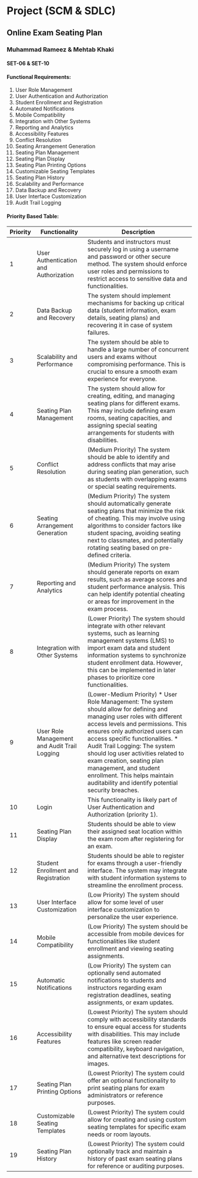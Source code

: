 # Project (SCM & SDLC)
## Online Exam Seating Plan
### Muhammad Rameez & Mehtab Khaki
#### SET-06 & SET-10

#### Functional Requirements:
1. User Role Management
2. User Authentication and Authorization
3. Student Enrollment and Registration
4. Automated Notifications
5. Mobile Compatibility
6. Integration with Other Systems
7. Reporting and Analytics
8. Accessibility Features
9. Conflict Resolution
10. Seating Arrangement Generation
11. Seating Plan Management
12. Seating Plan Display
13. Seating Plan Printing Options
14. Customizable Seating Templates
15. Seating Plan History
16. Scalability and Performance
17. Data Backup and Recovery
18. User Interface Customization
19. Audit Trail Logging

#### Priority Based Table:
| Priority | Functionality                           | Description                                                                                                                                                                        |
|----------|-----------------------------------------|------------------------------------------------------------------------------------------------------------------------------------------------------------------------------------|
| 1        | User Authentication and Authorization  | Students and instructors must securely log in using a username and password or other secure method. The system should enforce user roles and permissions to restrict access to sensitive data and functionalities. |
| 2        | Data Backup and Recovery               | The system should implement mechanisms for backing up critical data (student information, exam details, seating plans) and recovering it in case of system failures.                   |
| 3        | Scalability and Performance           | The system should be able to handle a large number of concurrent users and exams without compromising performance. This is crucial to ensure a smooth exam experience for everyone. |
| 4        | Seating Plan Management               | The system should allow for creating, editing, and managing seating plans for different exams. This may include defining exam rooms, seating capacities, and assigning special seating arrangements for students with disabilities. |
| 5        | Conflict Resolution                   | (Medium Priority) The system should be able to identify and address conflicts that may arise during seating plan generation, such as students with overlapping exams or special seating requirements. |
| 6        | Seating Arrangement Generation        | (Medium Priority) The system should automatically generate seating plans that minimize the risk of cheating. This may involve using algorithms to consider factors like student spacing, avoiding seating next to classmates, and potentially rotating seating based on pre-defined criteria. |
| 7        | Reporting and Analytics              | (Medium Priority) The system should generate reports on exam results, such as average scores and student performance analysis. This can help identify potential cheating or areas for improvement in the exam process. |
| 8        | Integration with Other Systems        | (Lower Priority) The system should integrate with other relevant systems, such as learning management systems (LMS) to import exam data and student information systems to synchronize student enrollment data. However, this can be implemented in later phases to prioritize core functionalities. |
| 9        | User Role Management and Audit Trail Logging | (Lower-Medium Priority) * User Role Management: The system should allow for defining and managing user roles with different access levels and permissions. This ensures only authorized users can access specific functionalities. * Audit Trail Logging: The system should log user activities related to exam creation, seating plan management, and student enrollment. This helps maintain auditability and identify potential security breaches. |
| 10       | Login                                 | This functionality is likely part of User Authentication and Authorization (priority 1).                                                                                          |
| 11       | Seating Plan Display                  | Students should be able to view their assigned seat location within the exam room after registering for an exam.                                                                    |
| 12       | Student Enrollment and Registration   | Students should be able to register for exams through a user-friendly interface. The system may integrate with student information systems to streamline the enrollment process.         |
| 13       | User Interface Customization         | (Low Priority) The system should allow for some level of user interface customization to personalize the user experience.                                                          |
| 14       | Mobile Compatibility                  | (Low Priority) The system should be accessible from mobile devices for functionalities like student enrollment and viewing seating assignments.                                   |
| 15       | Automatic Notifications               | (Low Priority) The system can optionally send automated notifications to students and instructors regarding exam registration deadlines, seating assignments, or exam updates.     |
| 16       | Accessibility Features                | (Lowest Priority) The system should comply with accessibility standards to ensure equal access for students with disabilities. This may include features like screen reader compatibility, keyboard navigation, and alternative text descriptions for images. |
| 17       | Seating Plan Printing Options         | (Lowest Priority) The system could offer an optional functionality to print seating plans for exam administrators or reference purposes.                                             |
| 18       | Customizable Seating Templates       | (Lowest Priority) The system could allow for creating and using custom seating templates for specific exam needs or room layouts.                                                      |
| 19       | Seating Plan History                  | (Lowest Priority) The system could optionally track and maintain a history of past exam seating plans for reference or auditing purposes.                                                 |